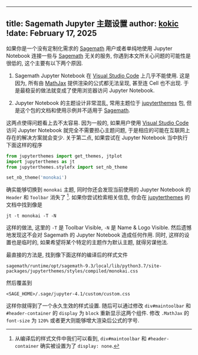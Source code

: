 
---
title: Sagemath Jupyter 主题设置
author: [kokic](/kokic.md)
!date: February 17, 2025
---

如果你是一个没有定制化需求的 [Sagemath](https://www.sagemath.org) 用户或者单纯地使用 Jupyter Notebook 连接一些与 [Sagemath](https://www.sagemath.org) 无关的服务, 你遇到本文所关心问题的可能性是很低的, 这个主要有以下两个原因. 

1. Sagemath Jupyter Notebook 在 [Visual Studio Code](https://code.visualstudio.com) 上几乎不能使用. 这是因为, 所有由 [MathJax](https://www.mathjax.org) 提供渲染的公式都无法呈现, 甚至连 Cell 也不出现. 于是最稳妥的做法就变成了使用浏览器访问 Jupyter Notebook.  

2. Jupyter Notebook 的主题设计非常混乱, 常用主题位于 [jupyterthemes](https://github.com/dunovank/jupyter-themes) 包, 但是这个包的文档和使用示例并不适用于 [Sagemath](https://www.sagemath.org). 

这两点使得问题看上去不太容易. 因为一般的, 如果用户使用 [Visual Studio Code](https://code.visualstudio.com) 访问 Jupyter Notebook 就完全不需要担心主题问题, 于是相应的可能在互联网上存在的解决方案就会变少. 关于第二点, 如果尝试在 Jupyter Notebook 当中执行下面这样的程序 

```python
from jupyterthemes import get_themes, jtplot
import jupyterthemes as jt
from jupyterthemes.stylefx import set_nb_theme

set_nb_theme('monokai')
```

确实能够切换到 `monokai` 主题, 同时你还会发现当前使用的 Jupyter Notebook 的 `Header` 和 `Toolbar` 消失了 [^toolbar-display-none]. 如果你尝试检索相关信息, 你会在 [jupyterthemes](https://github.com/dunovank/jupyter-themes) 的文档中找到像是 

```shell
jt -t monokai -T -N
```

这样的做法, 这里的 `-T` 是 Toolbar Visible, `-N` 是 Name & Logo Visible. 然后遗憾地发现这不会对 Sagemath 的 Jupyter Notebook 造成任何作用. 同时, 这样的设置也是临时的, 如果希望将某个特定的主题作为默认主题, 就得另谋他法. 

最直接的方法是, 找到像下面这样的编译后的样式文件 

```
sagemath/runtime/opt/sagemath-9.3/local/lib/python3.7/site-packages/jupyterthemes/styles/compiled/monokai.css
```

然后覆盖到

```
<SAGE_HOME>/.sage/jupyter-4.1/custom/custom.css
```

这样你就得到了一个永久生效的样式设置. 随后可以通过修改 `div#maintoolbar` 和 `#header-container` 的 `display` 为 `block` 重新显示这两个组件. 修改 `.MathJax` 的 `font-size` 为 `120%` 或者更大则能够增大渲染后公式的字号. 

[^toolbar-display-none]: 从编译后的样式文件中我们可以看到, `div#maintoolbar` 和 `#header-container` 确实被设置为了 `display: none`. 
